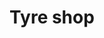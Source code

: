 ---
title: "Tyre shop"
url: /karachi/tyre-shop-sector-5-baldia-karachi-karachi-city-sindh-pakistan/
shop: tyres
---